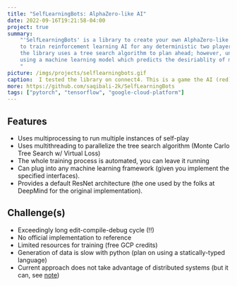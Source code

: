 ```yaml
---
title: "SelfLearningBots: AlphaZero-like AI"
date: 2022-09-16T19:21:58-04:00
project: true
summary:
    "'SelfLearningBots' is a library to create your own AlphaZero-like AI. The library allows one
    to train reinforcement learning AI for any deterministic two player game. Like many other game playing AIs,
    the library uses a tree search algorithm to plan ahead; however, unlike most other AIs, the tree search is pruned
    using a machine learning model which predicts the desiriablity of moves available to the player.
    "
picture: /imgs/projects/selflearningbots.gif
caption:  I tested the library on connect4. This is a game the AI (red) played against me (yellow). The bot puts me into an unwinnable position.
more: https://github.com/saqibali-2k/SelfLearningBots
tags: ["pytorch", "tensorflow", "google-cloud-platform"]
---
```

## Features
- Uses multiprocessing to run multiple instances of self-play
- Uses multithreading to parallelize the tree search algorithm (Monte Carlo Tree Search w/ Virtual Loss)
- The whole training process is automated, you can leave it running
- Can plug into any machine learning framework (given you implement the specified interfaces).
- Provides a default ResNet architecture (the one used by the folks at DeepMind for the original implementation).

## Challenge(s)
- Exceedingly long edit-compile-debug cycle (!!)
- No official implementation to reference
- Limited resources for training (free GCP credits)
- Generation of data is slow with python (plan on using a statically-typed language)
- Current approach does not take advantage of distributed systems (but it can, see [note](/notes/ml-containerization/))
